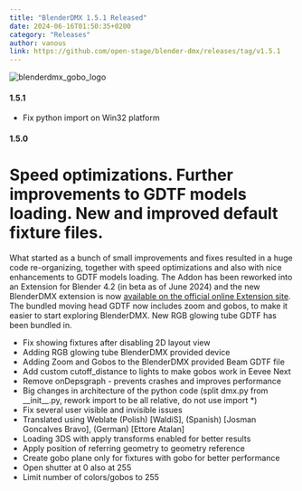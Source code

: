 ```yaml
---
title: "BlenderDMX 1.5.1 Released"
date: 2024-06-16T01:50:35+0200
category: "Releases"
author: vanous
link: https://github.com/open-stage/blender-dmx/releases/tag/v1.5.1
---
```


![blenderdmx_gobo_logo](https://github.com/open-stage/blender-dmx/assets/3680926/1f4f2bcc-2006-4e6e-8478-bb19b8a7ac1d)

#### 1.5.1

- Fix python import on Win32 platform

#### 1.5.0

# Speed optimizations. Further improvements to GDTF models loading. New and improved default fixture files.

What started as a bunch of small improvements and fixes resulted in a huge code
re-organizing, together with speed optimizations and also with nice
enhancements to GDTF models loading. The Addon has been reworked into an
Extension for Blender 4.2 (in beta as of June 2024) and the new BlenderDMX
extension is now [available on the official online Extension
site](https://extensions.blender.org/add-ons/open-stage-blender-dmx/). The
bundled moving head GDTF now includes zoom and gobos, to make it easier to
start exploring BlenderDMX. New RGB glowing tube GDTF has been bundled in.

* Fix showing fixtures after disabling 2D layout view
* Adding RGB glowing tube BlenderDMX provided device
* Adding Zoom and Gobos to the BlenderDMX provided Beam GDTF file
* Add custom cutoff_distance to lights to make gobos work in Eevee Next
* Remove onDepsgraph - prevents crashes and improves performance
* Big changes in architecture of the python code (split dmx.py from \_\_init\_\_.py, rework import to be all relative, do not use import \*)
* Fix several user visible and invisible issues
* Translated using Weblate (Polish) [WaldiS], (Spanish) [Josman Goncalves Bravo], (German) [Ettore Atalan]
* Loading 3DS with apply transforms enabled for better results
* Apply position of referring geometry to geometry reference
* Create gobo plane only for fixtures with gobo for better performance
* Open shutter at 0 also at 255
* Limit number of colors/gobos to 255

